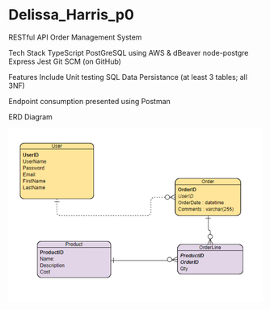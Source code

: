 # Delissa_Harris_p0

RESTful API Order Management System

Tech Stack
 TypeScript
 PostGreSQL using AWS & dBeaver
 node-postgre
 Express
 Jest
 Git SCM (on GitHub)

Features Include 
 Unit testing
 SQL Data Persistance (at least 3 tables; all 3NF)
 
Endpoint consumption presented using Postman

ERD Diagram

<img src="https://github.com/200406-java-react-usf/Delissa_Harris_p0/blob/master/order-api/images/Order_Managemen_%20ERD.PNG">
